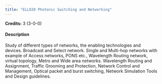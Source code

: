 ```yaml
---
title: "ELL820 Photonic Switching and Networking"
---
```

**Credits:** 3 (3-0-0)

#### Description
Study of different types of networks, the enabling technologies and devices. Broadcast and Select network. Single and Multi-hop networks with example of Access networks, PONS etc., Wavelength Routing network, virtual topology, Metro and Wide area networks. Wavelength Routing and Assignment, Traffic Grooming and Protection, Network Control and Management, Optical packet and burst switching, Network Simulation Tools and Design guidelines.